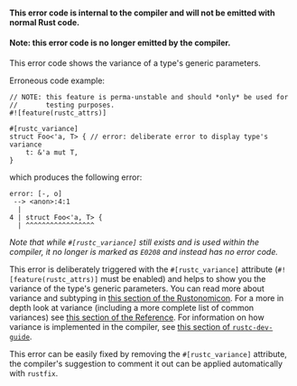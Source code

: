 #### This error code is internal to the compiler and will not be emitted with normal Rust code.
#### Note: this error code is no longer emitted by the compiler.

This error code shows the variance of a type's generic parameters.

Erroneous code example:

```compile_fail
// NOTE: this feature is perma-unstable and should *only* be used for
//       testing purposes.
#![feature(rustc_attrs)]

#[rustc_variance]
struct Foo<'a, T> { // error: deliberate error to display type's variance
    t: &'a mut T,
}
```

which produces the following error:

```text
error: [-, o]
 --> <anon>:4:1
  |
4 | struct Foo<'a, T> {
  | ^^^^^^^^^^^^^^^^^
```

*Note that while `#[rustc_variance]` still exists and is used within the*
*compiler, it no longer is marked as `E0208` and instead has no error code.*

This error is deliberately triggered with the `#[rustc_variance]` attribute
(`#![feature(rustc_attrs)]` must be enabled) and helps to show you the variance
of the type's generic parameters. You can read more about variance and
subtyping in [this section of the Rustonomicon]. For a more in depth look at
variance (including a more complete list of common variances) see
[this section of the Reference]. For information on how variance is implemented
in the compiler, see [this section of `rustc-dev-guide`].

This error can be easily fixed by removing the `#[rustc_variance]` attribute,
the compiler's suggestion to comment it out can be applied automatically with
`rustfix`.

[this section of the Rustonomicon]: https://doc.rust-lang.org/nomicon/subtyping.html
[this section of the Reference]: https://doc.rust-lang.org/reference/subtyping.html#variance
[this section of `rustc-dev-guide`]: https://rustc-dev-guide.rust-lang.org/variance.html
